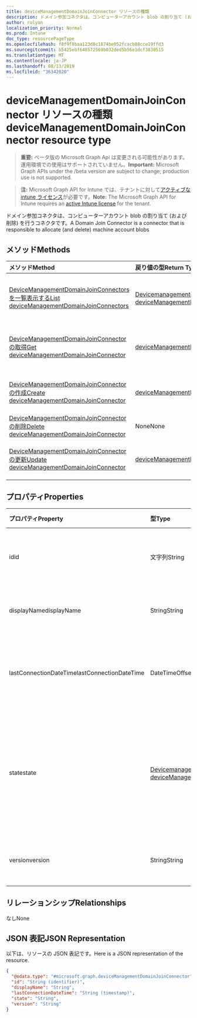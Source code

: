 ```yaml
---
title: deviceManagementDomainJoinConnector リソースの種類
description: ドメイン参加コネクタは、コンピューターアカウント blob の割り当て (および削除) を行うコネクタです。
author: rolyon
localization_priority: Normal
ms.prod: Intune
doc_type: resourcePageType
ms.openlocfilehash: f8f9f8baa123d8c1874be052fcacb88cce19ffd3
ms.sourcegitcommit: b5425ebf648572569b032ded5b56e1dcf3830515
ms.translationtype: MT
ms.contentlocale: ja-JP
ms.lasthandoff: 08/13/2019
ms.locfileid: "36342020"
---
```

# <a name="devicemanagementdomainjoinconnector-resource-type"></a><span data-ttu-id="62a47-103">deviceManagementDomainJoinConnector リソースの種類</span><span class="sxs-lookup"><span data-stu-id="62a47-103">deviceManagementDomainJoinConnector resource type</span></span>

> <span data-ttu-id="62a47-104">**重要:** ベータ版の Microsoft Graph Api は変更される可能性があります。運用環境での使用はサポートされていません。</span><span class="sxs-lookup"><span data-stu-id="62a47-104">**Important:** Microsoft Graph APIs under the /beta version are subject to change; production use is not supported.</span></span>

> <span data-ttu-id="62a47-105">**注:** Microsoft Graph API for Intune では、テナントに対して[アクティブな intune ライセンス](https://go.microsoft.com/fwlink/?linkid=839381)が必要です。</span><span class="sxs-lookup"><span data-stu-id="62a47-105">**Note:** The Microsoft Graph API for Intune requires an [active Intune license](https://go.microsoft.com/fwlink/?linkid=839381) for the tenant.</span></span>

<span data-ttu-id="62a47-106">ドメイン参加コネクタは、コンピューターアカウント blob の割り当て (および削除) を行うコネクタです。</span><span class="sxs-lookup"><span data-stu-id="62a47-106">A Domain Join Connector is a connector that is responsible to allocate (and delete) machine account blobs</span></span>

## <a name="methods"></a><span data-ttu-id="62a47-107">メソッド</span><span class="sxs-lookup"><span data-stu-id="62a47-107">Methods</span></span>
|<span data-ttu-id="62a47-108">メソッド</span><span class="sxs-lookup"><span data-stu-id="62a47-108">Method</span></span>|<span data-ttu-id="62a47-109">戻り値の型</span><span class="sxs-lookup"><span data-stu-id="62a47-109">Return Type</span></span>|<span data-ttu-id="62a47-110">説明</span><span class="sxs-lookup"><span data-stu-id="62a47-110">Description</span></span>|
|:---|:---|:---|
|[<span data-ttu-id="62a47-111">DeviceManagementDomainJoinConnectors を一覧表示する</span><span class="sxs-lookup"><span data-stu-id="62a47-111">List deviceManagementDomainJoinConnectors</span></span>](../api/intune-odj-devicemanagementdomainjoinconnector-list.md)|<span data-ttu-id="62a47-112">[Devicemanagementdomainjoinconnector](../resources/intune-odj-devicemanagementdomainjoinconnector.md)コレクション</span><span class="sxs-lookup"><span data-stu-id="62a47-112">[deviceManagementDomainJoinConnector](../resources/intune-odj-devicemanagementdomainjoinconnector.md) collection</span></span>|<span data-ttu-id="62a47-113">[Devicemanagementdomainjoinconnector](../resources/intune-odj-devicemanagementdomainjoinconnector.md)オブジェクトのプロパティとリレーションシップをリストします。</span><span class="sxs-lookup"><span data-stu-id="62a47-113">List properties and relationships of the [deviceManagementDomainJoinConnector](../resources/intune-odj-devicemanagementdomainjoinconnector.md) objects.</span></span>|
|[<span data-ttu-id="62a47-114">DeviceManagementDomainJoinConnector の取得</span><span class="sxs-lookup"><span data-stu-id="62a47-114">Get deviceManagementDomainJoinConnector</span></span>](../api/intune-odj-devicemanagementdomainjoinconnector-get.md)|[<span data-ttu-id="62a47-115">deviceManagementDomainJoinConnector</span><span class="sxs-lookup"><span data-stu-id="62a47-115">deviceManagementDomainJoinConnector</span></span>](../resources/intune-odj-devicemanagementdomainjoinconnector.md)|<span data-ttu-id="62a47-116">[Devicemanagementdomainjoinconnector](../resources/intune-odj-devicemanagementdomainjoinconnector.md)オブジェクトのプロパティとリレーションシップを読み取ります。</span><span class="sxs-lookup"><span data-stu-id="62a47-116">Read properties and relationships of the [deviceManagementDomainJoinConnector](../resources/intune-odj-devicemanagementdomainjoinconnector.md) object.</span></span>|
|[<span data-ttu-id="62a47-117">DeviceManagementDomainJoinConnector の作成</span><span class="sxs-lookup"><span data-stu-id="62a47-117">Create deviceManagementDomainJoinConnector</span></span>](../api/intune-odj-devicemanagementdomainjoinconnector-create.md)|[<span data-ttu-id="62a47-118">deviceManagementDomainJoinConnector</span><span class="sxs-lookup"><span data-stu-id="62a47-118">deviceManagementDomainJoinConnector</span></span>](../resources/intune-odj-devicemanagementdomainjoinconnector.md)|<span data-ttu-id="62a47-119">新しい[Devicemanagementdomainjoinconnector](../resources/intune-odj-devicemanagementdomainjoinconnector.md)オブジェクトを作成します。</span><span class="sxs-lookup"><span data-stu-id="62a47-119">Create a new [deviceManagementDomainJoinConnector](../resources/intune-odj-devicemanagementdomainjoinconnector.md) object.</span></span>|
|[<span data-ttu-id="62a47-120">DeviceManagementDomainJoinConnector の削除</span><span class="sxs-lookup"><span data-stu-id="62a47-120">Delete deviceManagementDomainJoinConnector</span></span>](../api/intune-odj-devicemanagementdomainjoinconnector-delete.md)|<span data-ttu-id="62a47-121">None</span><span class="sxs-lookup"><span data-stu-id="62a47-121">None</span></span>|<span data-ttu-id="62a47-122">[Devicemanagementdomainjoinconnector](../resources/intune-odj-devicemanagementdomainjoinconnector.md)を削除します。</span><span class="sxs-lookup"><span data-stu-id="62a47-122">Deletes a [deviceManagementDomainJoinConnector](../resources/intune-odj-devicemanagementdomainjoinconnector.md).</span></span>|
|[<span data-ttu-id="62a47-123">DeviceManagementDomainJoinConnector の更新</span><span class="sxs-lookup"><span data-stu-id="62a47-123">Update deviceManagementDomainJoinConnector</span></span>](../api/intune-odj-devicemanagementdomainjoinconnector-update.md)|[<span data-ttu-id="62a47-124">deviceManagementDomainJoinConnector</span><span class="sxs-lookup"><span data-stu-id="62a47-124">deviceManagementDomainJoinConnector</span></span>](../resources/intune-odj-devicemanagementdomainjoinconnector.md)|<span data-ttu-id="62a47-125">[Devicemanagementdomainjoinconnector](../resources/intune-odj-devicemanagementdomainjoinconnector.md)オブジェクトのプロパティを更新します。</span><span class="sxs-lookup"><span data-stu-id="62a47-125">Update the properties of a [deviceManagementDomainJoinConnector](../resources/intune-odj-devicemanagementdomainjoinconnector.md) object.</span></span>|

## <a name="properties"></a><span data-ttu-id="62a47-126">プロパティ</span><span class="sxs-lookup"><span data-stu-id="62a47-126">Properties</span></span>
|<span data-ttu-id="62a47-127">プロパティ</span><span class="sxs-lookup"><span data-stu-id="62a47-127">Property</span></span>|<span data-ttu-id="62a47-128">型</span><span class="sxs-lookup"><span data-stu-id="62a47-128">Type</span></span>|<span data-ttu-id="62a47-129">説明</span><span class="sxs-lookup"><span data-stu-id="62a47-129">Description</span></span>|
|:---|:---|:---|
|<span data-ttu-id="62a47-130">id</span><span class="sxs-lookup"><span data-stu-id="62a47-130">id</span></span>|<span data-ttu-id="62a47-131">文字列</span><span class="sxs-lookup"><span data-stu-id="62a47-131">String</span></span>|<span data-ttu-id="62a47-132">コネクタを表す一意の識別子。</span><span class="sxs-lookup"><span data-stu-id="62a47-132">Unique identifier to represent a connector.</span></span>|
|<span data-ttu-id="62a47-133">displayName</span><span class="sxs-lookup"><span data-stu-id="62a47-133">displayName</span></span>|<span data-ttu-id="62a47-134">String</span><span class="sxs-lookup"><span data-stu-id="62a47-134">String</span></span>|<span data-ttu-id="62a47-135">コネクタの表示名。</span><span class="sxs-lookup"><span data-stu-id="62a47-135">The connector display name.</span></span>|
|<span data-ttu-id="62a47-136">lastConnectionDateTime</span><span class="sxs-lookup"><span data-stu-id="62a47-136">lastConnectionDateTime</span></span>|<span data-ttu-id="62a47-137">DateTimeOffset</span><span class="sxs-lookup"><span data-stu-id="62a47-137">DateTimeOffset</span></span>|<span data-ttu-id="62a47-138">前回のコネクタが Intune に接続した時刻。</span><span class="sxs-lookup"><span data-stu-id="62a47-138">Last time connector contacted Intune.</span></span>|
|<span data-ttu-id="62a47-139">state</span><span class="sxs-lookup"><span data-stu-id="62a47-139">state</span></span>|[<span data-ttu-id="62a47-140">Devicemanagementdomainjoinコネクタ状態</span><span class="sxs-lookup"><span data-stu-id="62a47-140">deviceManagementDomainJoinConnectorState</span></span>](../resources/intune-odj-devicemanagementdomainjoinconnectorstate.md)|<span data-ttu-id="62a47-141">コネクタの状態です。</span><span class="sxs-lookup"><span data-stu-id="62a47-141">The connector state.</span></span> <span data-ttu-id="62a47-142">可能な値は、`active`、`error`、`inactive` です。</span><span class="sxs-lookup"><span data-stu-id="62a47-142">Possible values are: `active`, `error`, `inactive`.</span></span>|
|<span data-ttu-id="62a47-143">version</span><span class="sxs-lookup"><span data-stu-id="62a47-143">version</span></span>|<span data-ttu-id="62a47-144">String</span><span class="sxs-lookup"><span data-stu-id="62a47-144">String</span></span>|<span data-ttu-id="62a47-145">コネクタのバージョン。</span><span class="sxs-lookup"><span data-stu-id="62a47-145">The version of the connector.</span></span>|

## <a name="relationships"></a><span data-ttu-id="62a47-146">リレーションシップ</span><span class="sxs-lookup"><span data-stu-id="62a47-146">Relationships</span></span>
<span data-ttu-id="62a47-147">なし</span><span class="sxs-lookup"><span data-stu-id="62a47-147">None</span></span>

## <a name="json-representation"></a><span data-ttu-id="62a47-148">JSON 表記</span><span class="sxs-lookup"><span data-stu-id="62a47-148">JSON Representation</span></span>
<span data-ttu-id="62a47-149">以下は、リソースの JSON 表記です。</span><span class="sxs-lookup"><span data-stu-id="62a47-149">Here is a JSON representation of the resource.</span></span>
<!-- {
  "blockType": "resource",
  "keyProperty": "id",
  "@odata.type": "microsoft.graph.deviceManagementDomainJoinConnector"
}
-->
``` json
{
  "@odata.type": "#microsoft.graph.deviceManagementDomainJoinConnector",
  "id": "String (identifier)",
  "displayName": "String",
  "lastConnectionDateTime": "String (timestamp)",
  "state": "String",
  "version": "String"
}
```



